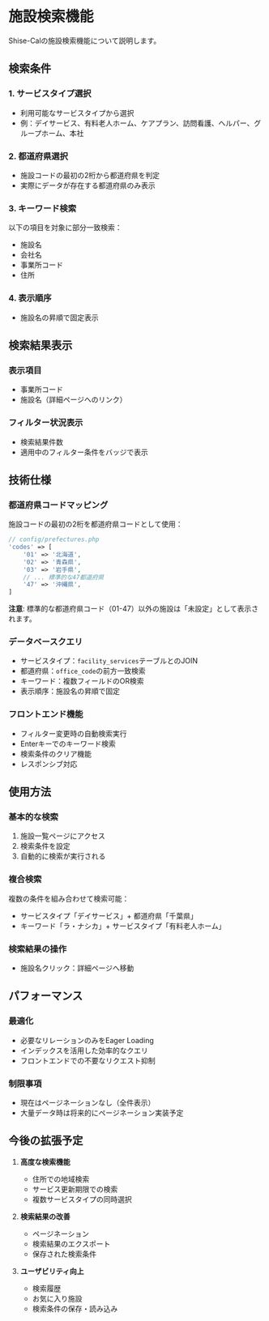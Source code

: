 # 施設検索機能

Shise-Calの施設検索機能について説明します。

## 検索条件

### 1. サービスタイプ選択
- 利用可能なサービスタイプから選択
- 例：デイサービス、有料老人ホーム、ケアプラン、訪問看護、ヘルパー、グループホーム、本社

### 2. 都道府県選択
- 施設コードの最初の2桁から都道府県を判定
- 実際にデータが存在する都道府県のみ表示

### 3. キーワード検索
以下の項目を対象に部分一致検索：
- 施設名
- 会社名
- 事業所コード
- 住所

### 4. 表示順序
- 施設名の昇順で固定表示

## 検索結果表示

### 表示項目
- 事業所コード
- 施設名（詳細ページへのリンク）

### フィルター状況表示
- 検索結果件数
- 適用中のフィルター条件をバッジで表示

## 技術仕様

### 都道府県コードマッピング
施設コードの最初の2桁を都道府県コードとして使用：

```php
// config/prefectures.php
'codes' => [
    '01' => '北海道',
    '02' => '青森県',
    '03' => '岩手県',
    // ... 標準的な47都道府県
    '47' => '沖縄県',
]
```

**注意**: 標準的な都道府県コード（01-47）以外の施設は「未設定」として表示されます。

### データベースクエリ
- サービスタイプ：`facility_services`テーブルとのJOIN
- 都道府県：`office_code`の前方一致検索
- キーワード：複数フィールドのOR検索
- 表示順序：施設名の昇順で固定

### フロントエンド機能
- フィルター変更時の自動検索実行
- Enterキーでのキーワード検索
- 検索条件のクリア機能
- レスポンシブ対応

## 使用方法

### 基本的な検索
1. 施設一覧ページにアクセス
2. 検索条件を設定
3. 自動的に検索が実行される

### 複合検索
複数の条件を組み合わせて検索可能：
- サービスタイプ「デイサービス」+ 都道府県「千葉県」
- キーワード「ラ・ナシカ」+ サービスタイプ「有料老人ホーム」

### 検索結果の操作
- 施設名クリック：詳細ページへ移動

## パフォーマンス

### 最適化
- 必要なリレーションのみをEager Loading
- インデックスを活用した効率的なクエリ
- フロントエンドでの不要なリクエスト抑制

### 制限事項
- 現在はページネーションなし（全件表示）
- 大量データ時は将来的にページネーション実装予定

## 今後の拡張予定

1. **高度な検索機能**
   - 住所での地域検索
   - サービス更新期限での検索
   - 複数サービスタイプの同時選択

2. **検索結果の改善**
   - ページネーション
   - 検索結果のエクスポート
   - 保存された検索条件

3. **ユーザビリティ向上**
   - 検索履歴
   - お気に入り施設
   - 検索条件の保存・読み込み